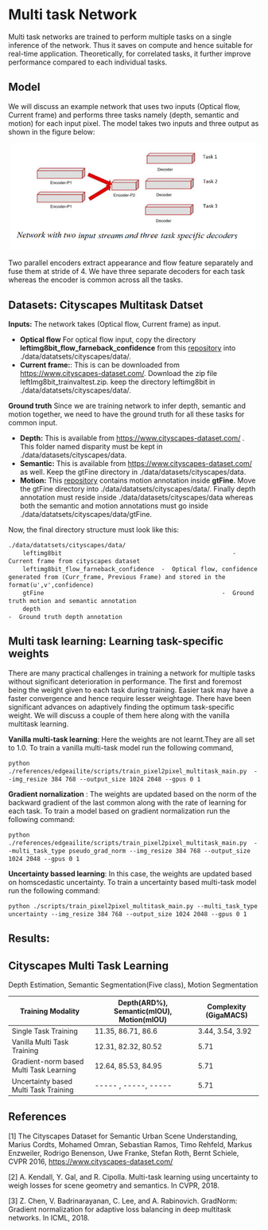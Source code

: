 # Multi task Network

Multi task networks are trained to perform multiple tasks on a single inference of the network. Thus it saves on compute and hence suitable for real-time application. Theoretically, for correlated tasks, it further improve performance compared to each individual tasks. 

## Model
We will discuss an example network that uses two inputs (Optical flow, Current frame) and performs three tasks namely (depth, semantic and motion) for each input pixel. The model takes two inputs and three output as shown in the figure below:

<p float="centre">
  <img src="multi_task_learning/multi_task_network.PNG" width="555" hspace="5"/>
</p> 

Two parallel encoders extract appearance and flow feature separately and fuse them at stride of 4. We have three separate decoders for each task whereas the encoder is common across all the tasks.


## Datasets: Cityscapes Multitask Datset
**Inputs:** The network takes (Optical flow, Current frame) as input. 
* **Optical flow** For optical flow input, copy the directory **leftimg8bit_flow_farneback_confidence** from this [repository](https://bitbucket.itg.ti.com/projects/ALGO-DEVKIT/repos/cityscapes_motion_dataset/browse) into ./data/datatsets/cityscapes/data/.
* **Current frame:**: This is can be downloaded from https://www.cityscapes-dataset.com/. Download the zip file leftImg8bit_trainvaltest.zip. keep the directory leftimg8bit in ./data/datatsets/cityscapes/data/. 

**Ground truth**
Since we are training  network to infer depth, semantic and motion together, we need to have the ground truth for all these tasks for common input.  
* **Depth:**  This is available from https://www.cityscapes-dataset.com/ . This folder named disparity must be kept in  ./data/datasets/cityscapes/data.
* **Semantic:** This is available from https://www.cityscapes-dataset.com/ as well. Keep the gtFine directory in ./data/datasets/cityscapes/data. 
* **Motion:** This [repository](https://bitbucket.itg.ti.com/projects/ALGO-DEVKIT/repos/cityscapes_motion_dataset/browse) contains motion annotation inside **gtFine**. Move the gtFine directory into ./data/datatsets/cityscapes/data/.
Finally depth annotation must reside inside ./data/datasets/cityscapes/data whereas both the semantic and motion annotations must go inside ./data/datatsets/cityscapes/data/gtFine.

Now, the final directory structure must look like this:
```
./data/datatsets/cityscapes/data/
    leftimg8bit	                                               -  Current frame from cityscapes dataset 
    leftimg8bit_flow_farneback_confidence  -  Optical flow, confidence generated from (Curr_frame, Previous Frame) and stored in the format(u',v',confidence)
    gtFine	                                                -  Ground truth motion and semantic annotation
    depth                                                              -  Ground truth depth annotation
```

## Multi task learning: Learning task-specific weights
There are many practical challenges in training a network for multiple tasks without significant deterioration in performance. The first and foremost being the weight given to each task during training. Easier task may have a faster convergence and hence require lesser weightage. There have been significant advances on adaptively finding the optimum task-specific weight. We will discuss a couple of them here along with the vanilla multitask learning.

**Vanilla multi-task learning**: Here the weights are not learnt.They are all set to 1.0. To train a vanilla multi-task model run the following command, <br> 
``` 
python ./references/edgeailite/scripts/train_pixel2pixel_multitask_main.py  --img_resize 384 768 --output_size 1024 2048 --gpus 0 1 
```
**Gradient nornalization** : The weights are updated based on the norm of the backward gradient of the last common along with the rate of learning for each task. To train a model based on gradient normalization run the following command: <br>
```
python ./references/edgeailite/scripts/train_pixel2pixel_multitask_main.py  --multi_task_type pseudo_grad_norm --img_resize 384 768 --output_size 1024 2048 --gpus 0 1
```
**Uncertainty bassed learning**: In this case, the weights are updated based on homscedastic uncertainty. To train a uncertainty based multi-task model run the following command: <br>
```
python ./scripts/train_pixel2pixel_multitask_main.py --multi_task_type uncertainty --img_resize 384 768 --output_size 1024 2048 --gpus 0 1 
```

## Results:
## Cityscapes Multi Task Learning 
Depth Estimation, Semantic Segmentation(Five class), Motion Segmentation

| Training Modality                       | Depth(ARD%), Semantic(mIOU), Motion(mIOU) | Complexity (GigaMACS) |
|-----------------------------------------|-------------------------------------------|-----------------------|
| Single Task Training                    | 11.35, 86.71, 86.6                        |   3.44, 3.54, 3.92    |
| Vanilla Multi Task Training             | 12.31, 82.32, 80.52                       |          5.71         |
| Gradient-norm based Multi Task Learning | 12.64, 85.53, 84.95                       |          5.71         |
| Uncertainty based Multi Task Training   |----- , -----, -----                       |          5.71         |

## References
[1] The Cityscapes Dataset for Semantic Urban Scene Understanding, Marius Cordts, Mohamed Omran, Sebastian Ramos, Timo Rehfeld, Markus Enzweiler, Rodrigo Benenson, Uwe Franke, Stefan Roth, Bernt Schiele, CVPR 2016, https://www.cityscapes-dataset.com/

[2] A. Kendall, Y. Gal, and R. Cipolla. Multi-task learning using uncertainty to weigh losses for scene geometry and semantics. In CVPR, 2018.

[3] Z. Chen, V. Badrinarayanan, C. Lee, and A. Rabinovich. GradNorm: Gradient normalization for adaptive loss balancing in deep multitask networks. In ICML, 2018.
